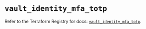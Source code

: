 # `vault_identity_mfa_totp`

Refer to the Terraform Registry for docs: [`vault_identity_mfa_totp`](https://registry.terraform.io/providers/hashicorp/vault/4.4.0/docs/resources/identity_mfa_totp).
